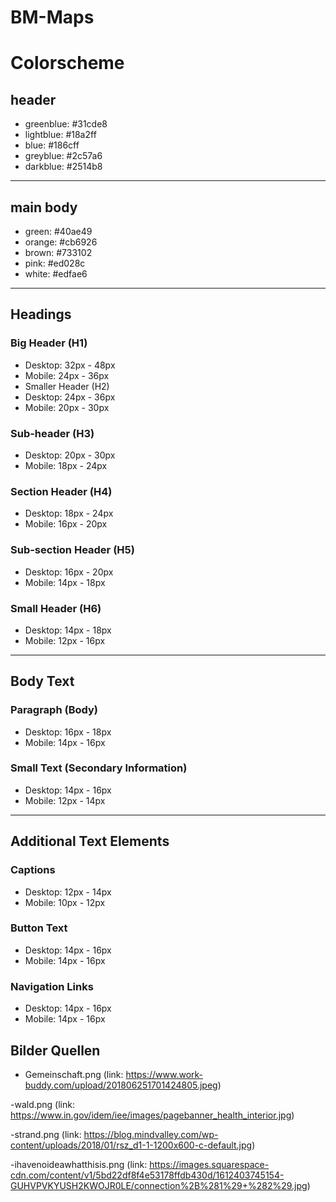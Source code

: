 # BM-Maps

# Colorscheme

## header

- greenblue: #31cde8
- lightblue: #18a2ff
- blue: #186cff
- greyblue: #2c57a6
- darkblue: #2514b8

---

## main body

- green: #40ae49
- orange: #cb6926
- brown: #733102
- pink: #ed028c
- white: #edfae6

---

## Headings

### Big Header (H1)

- Desktop: 32px - 48px
- Mobile: 24px - 36px
- Smaller Header (H2)
- Desktop: 24px - 36px
- Mobile: 20px - 30px

### Sub-header (H3)

- Desktop: 20px - 30px
- Mobile: 18px - 24px

### Section Header (H4)

- Desktop: 18px - 24px
- Mobile: 16px - 20px

### Sub-section Header (H5)

- Desktop: 16px - 20px
- Mobile: 14px - 18px

### Small Header (H6)

- Desktop: 14px - 18px
- Mobile: 12px - 16px

---

## Body Text

### Paragraph (Body)

- Desktop: 16px - 18px
- Mobile: 14px - 16px

### Small Text (Secondary Information)

- Desktop: 14px - 16px
- Mobile: 12px - 14px

---

## Additional Text Elements

### Captions

- Desktop: 12px - 14px
- Mobile: 10px - 12px

### Button Text

- Desktop: 14px - 16px
- Mobile: 14px - 16px

### Navigation Links

- Desktop: 14px - 16px
- Mobile: 14px - 16px

## Bilder Quellen

- Gemeinschaft.png (link: https://www.work-buddy.com/upload/201806251701424805.jpeg)

-wald.png (link: https://www.in.gov/idem/iee/images/pagebanner_health_interior.jpg)

-strand.png (link: https://blog.mindvalley.com/wp-content/uploads/2018/01/rsz_d1-1-1200x600-c-default.jpg)

-ihavenoideawhatthisis.png (link: https://images.squarespace-cdn.com/content/v1/5bd22df8f4e53178ffdb430d/1612403745154-GUHVPVKYUSH2KWOJR0LE/connection%2B%281%29+%282%29.jpg)
